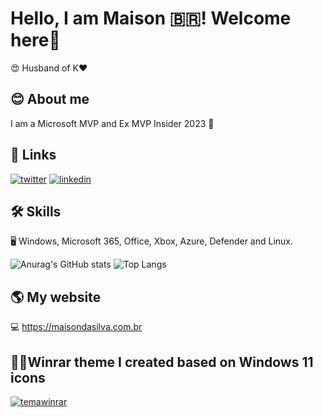 
# Hello, I am Maison 🇧🇷! Welcome here👋
😍 Husband of K❤️

## 😊 About me
I am a Microsoft MVP and Ex MVP Insider 2023 🚀

## 🔗 Links
[![twitter](https://img.shields.io/badge/twitter-1DA1F2?style=for-the-badge&logo=twitter&logoColor=white)](https://twitter.com/maisondasilva)
[![linkedin](https://img.shields.io/badge/linkedin-0A66C2?style=for-the-badge&logo=linkedin&logoColor=white)](https://www.linkedin.com/in/maisondasilva/)

## 🛠 Skills
🖥️ Windows, Microsoft 365, Office, Xbox, Azure, Defender and Linux.

![Anurag's GitHub stats](https://github-readme-stats.vercel.app/api?username=maisondasilva&show_icons=true&theme=transparent)
![Top Langs](https://github-readme-stats.vercel.app/api/top-langs/?username=maisondasilva&layout=compact)

## 🌎 My website
💻 https://maisondasilva.com.br

## 👩‍💻Winrar theme I created based on Windows 11 icons
[![temawinrar](https://www.rarlab.com/images/theme_win11_maison.png)](https://www.rarlab.com/themes5.htm)

